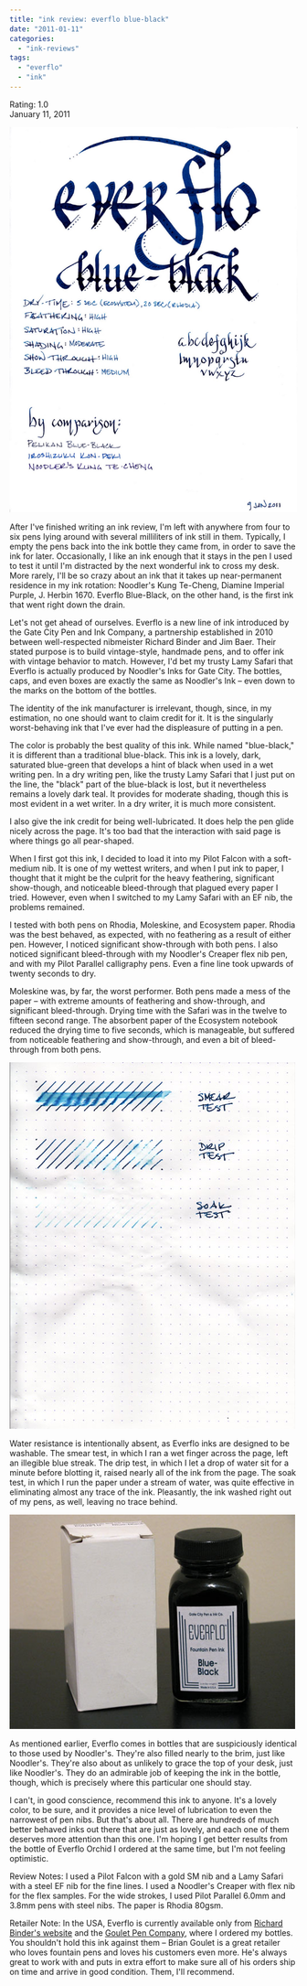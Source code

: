 ```yaml
---
title: "ink review: everflo blue-black"
date: "2011-01-11"
categories: 
  - "ink-reviews"
tags: 
  - "everflo"
  - "ink"
---
```


Rating: 1.0  
January 11, 2011

![](everflo-blue-black.jpg)

  
After I've finished writing an ink review, I'm left with anywhere from four to six pens lying around with several milliliters of ink still in them. Typically, I empty the pens back into the ink bottle they came from, in order to save the ink for later. Occasionally, I like an ink enough that it stays in the pen I used to test it until I'm distracted by the next wonderful ink to cross my desk. More rarely, I'll be so crazy about an ink that it takes up near-permanent residence in my ink rotation: Noodler's Kung Te-Cheng, Diamine Imperial Purple, J. Herbin 1670. Everflo Blue-Black, on the other hand, is the first ink that went right down the drain.

Let's not get ahead of ourselves. Everflo is a new line of ink introduced by the Gate City Pen and Ink Company, a partnership established in 2010 between well-respected nibmeister Richard Binder and Jim Baer. Their stated purpose is to build vintage-style, handmade pens, and to offer ink with vintage behavior to match. However, I'd bet my trusty Lamy Safari that Everflo is actually produced by Noodler's Inks for Gate City. The bottles, caps, and even boxes are exactly the same as Noodler's Ink – even down to the marks on the bottom of the bottles.

The identity of the ink manufacturer is irrelevant, though, since, in my estimation, no one should want to claim credit for it. It is the singularly worst-behaving ink that I've ever had the displeasure of putting in a pen.

The color is probably the best quality of this ink. While named "blue-black," it is different than a traditional blue-black. This ink is a lovely, dark, saturated blue-green that develops a hint of black when used in a wet writing pen. In a dry writing pen, like the trusty Lamy Safari that I just put on the line, the "black" part of the blue-black is lost, but it nevertheless remains a lovely dark teal. It provides for moderate shading, though this is most evident in a wet writer. In a dry writer, it is much more consistent.

I also give the ink credit for being well-lubricated. It does help the pen glide nicely across the page. It's too bad that the interaction with said page is where things go all pear-shaped.

When I first got this ink, I decided to load it into my Pilot Falcon with a soft-medium nib. It is one of my wettest writers, and when I put ink to paper, I thought that it might be the culprit for the heavy feathering, significant show-though, and noticeable bleed-through that plagued every paper I tried. However, even when I switched to my Lamy Safari with an EF nib, the problems remained.

I tested with both pens on Rhodia, Moleskine, and Ecosystem paper. Rhodia was the best behaved, as expected, with no feathering as a result of either pen. However, I noticed significant show-through with both pens. I also noticed significant bleed-through with my Noodler's Creaper flex nib pen, and with my Pilot Parallel calligraphy pens. Even a fine line took upwards of twenty seconds to dry.

Moleskine was, by far, the worst performer. Both pens made a mess of the paper – with extreme amounts of feathering and show-through, and significant bleed-through. Drying time with the Safari was in the twelve to fifteen second range. The absorbent paper of the Ecosystem notebook reduced the drying time to five seconds, which is manageable, but suffered from noticeable feathering and show-through, and even a bit of bleed-through from both pens.

![](everflo-blue-black-water-test.jpg)

  
Water resistance is intentionally absent, as Everflo inks are designed to be washable. The smear test, in which I ran a wet finger across the page, left an illegible blue streak. The drip test, in which I let a drop of water sit for a minute before blotting it, raised nearly all of the ink from the page. The soak test, in which I run the paper under a stream of water, was quite effective in eliminating almost any trace of the ink. Pleasantly, the ink washed right out of my pens, as well, leaving no trace behind.

![](everflo-blue-black-bottle.jpg)

  
As mentioned earlier, Everflo comes in bottles that are suspiciously identical to those used by Noodler's. They're also filled nearly to the brim, just like Noodler's. They're also about as unlikely to grace the top of your desk, just like Noodler's. They do an admirable job of keeping the ink in the bottle, though, which is precisely where this particular one should stay.

I can't, in good conscience, recommend this ink to anyone. It's a lovely color, to be sure, and it provides a nice level of lubrication to even the narrowest of pen nibs. But that's about all. There are hundreds of much better behaved inks out there that are just as lovely, and each one of them deserves more attention than this one. I'm hoping I get better results from the bottle of Everflo Orchid I ordered at the same time, but I'm not feeling optimistic.

Review Notes: I used a Pilot Falcon with a gold SM nib and a Lamy Safari with a steel EF nib for the fine lines. I used a Noodler's Creaper with flex nib for the flex samples. For the wide strokes, I used Pilot Parallel 6.0mm and 3.8mm pens with steel nibs. The paper is Rhodia 80gsm.

Retailer Note: In the USA, Everflo is currently available only from [Richard Binder's website](http://www.richardspens.com/) and the [Goulet Pen Company](http://www.gouletpens.com/Default.asp), where I ordered my bottles. You shouldn't hold this ink against them – Brian Goulet is a great retailer who loves fountain pens and loves his customers even more. He's always great to work with and puts in extra effort to make sure all of his orders ship on time and arrive in good condition. Them, I'll recommend.
